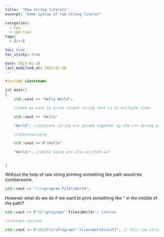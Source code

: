 ```yaml
---
title:  "Raw string literals"
excerpt: "Some syntax of raw string literal"

categories:
  - Cpp
  - cpp-tips
tags:
  - [C++]

toc: true
toc_sticky: true

date: 2023-01-28
last_modified_at: 2023-01-28
---
```



```c++
#include <iostream>

int main()
{
    std::cout << "Hello World";

    //when we want to print single string that is in multiple line:

    std::cout << "Hello"

    "World"; //adjacent string are joined together by the c++ during pre-processing

    //alternatively:

    std::cout << R"(Hello" 

    "World)"; //white space are also printed out


}

```

Without the help of raw string printing something like path would be cumbersome. 

```c++
std::cout << "c:\\program File\\World";
```

However what do we do if we want to print something like " in the middle of the path? 

```c++
std::cout << R"(C:\program)" Files\World)"; //error

//correct version

std::cout << R"stuff(c:\Program)" Files\World)stuff"; // this raw string literal allow us to make our own terminating tokens on either end of our string ("stuff" could be anything)
``` 


